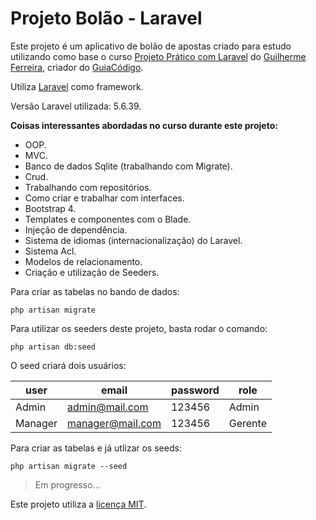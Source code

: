# Projeto Bolão - Laravel

Este projeto é um aplicativo de bolão de apostas criado para estudo utilizando como base o curso [Projeto Prático com Laravel](https://www.udemy.com/projeto-pratico-com-laravel) do [Guilherme Ferreira](https://www.udemy.com/user/guilherme-ferreira-4/), criador do [GuiaCódigo](https://www.guiacodigo.com/).

Utiliza [Laravel](https://laravel.com/) como framework.

Versão Laravel utilizada: 5.6.39.

**Coisas interessantes abordadas no curso durante este projeto:**
- OOP.
- MVC.
- Banco de dados Sqlite (trabalhando com Migrate).
- Crud.
- Trabalhando com repositórios.
- Como criar e trabalhar com interfaces.
- Bootstrap 4.
- Templates e componentes com o Blade.
- Injeção de dependência.
- Sistema de idiomas (internacionalização) do Laravel.
- Sistema Acl.
- Modelos de relacionamento.
- Criação e utilização de Seeders.

Para criar as tabelas no bando de dados:
```
php artisan migrate
```

Para utilizar os seeders deste projeto, basta rodar o comando:
```
php artisan db:seed
```
O seed criará dois usuários:

| user | email | password | role |
| ---- | ----- | -------- | ---- |
| Admin | admin@mail.com | 123456 | Admin |
| Manager | manager@mail.com | 123456 | Gerente |

Para criar as tabelas e já utlizar os seeds:
```
php artisan migrate --seed
```

> Em progresso...

Este projeto utiliza a [licença MIT](https://opensource.org/licenses/MIT).